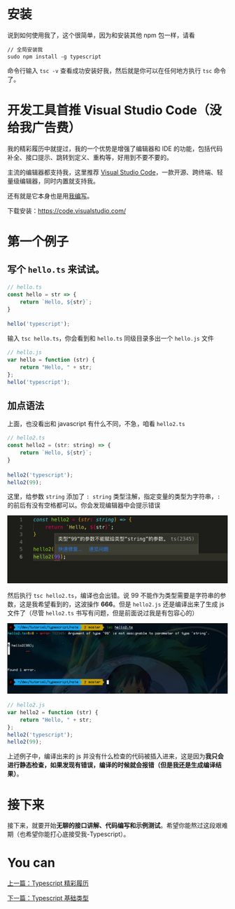 # 安装
说到如何使用我了，这个很简单，因为和安装其他 npm 包一样，请看

```
// 全局安装我
sudo npm install -g typescript
```

命令行输入 `tsc -v` 查看成功安装好我，然后就是你可以在任何地方执行 `tsc` 命令了。



# 开发工具首推 Visual Studio Code（没给我广告费）

我的精彩履历中就提过，我的一个优势是增强了编辑器和 IDE 的功能，包括代码补全、接口提示、跳转到定义、重构等，好用到不要不要的。

主流的编辑器都支持我，这里推荐 [Visual Studio Code](https://code.visualstudio.com/)，一款开源、跨终端、轻量级编辑器，同时内置就支持我。

还有就是它本身也是用[我编写](https://github.com/Microsoft/vscode/)。

下载安装：https://code.visualstudio.com/


# 第一个例子

## 写个 `hello.ts` 来试试。

```javascript
// hello.ts
const hello = str => {
    return `Hello, ${str}`;
}

hello('typescript');
```

输入 `tsc hello.ts`，你会看到和 `hello.ts` 同级目录多出一个 `hello.js` 文件

```javascript
// hello.js
var hello = function (str) {
    return "Hello, " + str;
};
hello('typescript');
```


## 加点语法

上面，也没看出和 javascript 有什么不同，不急，咱看 `hello2.ts`

```javascript
// hello2.ts
const hello2 = (str: string) => {
    return `Hello, ${str}`;
}

hello2('typescript');
hello2(99);
```

这里，给参数 `string` 添加了 `: string` 类型注解，指定变量的类型为字符串，`:` 的前后有没有空格都可以。你会发现编辑器中会提示错误

![](../assets/introduction/hello2-01.png)

然后执行 `tsc hello2.ts`，编译也会出错。说 99 不能作为类型需要是字符串的参数，这是我希望看到的，这波操作 **666**。但是 `hello2.js` 还是编译出来了生成 js 文件了（尽管 `hello2.ts` 书写有问题，但是前面说过我是有包容心的）

![](../assets/introduction/hello2-02.png)


```javascript
// hello2.js
var hello2 = function (str) {
    return "Hello, " + str;
};
hello2('typescript');
hello2(99);
```

上述例子中，编译出来的 js 并没有什么检查的代码被插入进来，这是因为**我只会进行静态检查，如果发现有错误，编译的时候就会报错（但是我还是生成编译结果）**。


# 接下来

接下来，就要开始**无聊的接口讲解、代码编写和示例测试**。希望你能熬过这段艰难期（也希望你能打心底接受我-Typescript）。


# You can

[上一篇：Typescript 精彩履历](./introduction.md)

[下一篇：Typescript 基础类型](../basic/basic.md)
